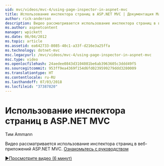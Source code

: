 ```yaml
---
uid: mvc/videos/mvc-4/using-page-inspector-in-aspnet-mvc
title: Использование инспектора страниц в ASP.NET MVC | Документация Майкрософт
author: rick-anderson
description: Видео рассматривается использование инспектора страниц в веб-приложений ASP.NET MVC. Ознакомьтесь с руководством
ms.author: aspnetcontent
manager: wpickett
ms.date: 06/04/2012
ms.topic: article
ms.assetid: ea642733-8085-40c1-a33f-d216e3a25ffa
ms.technology: dotnet-mvc
msc.legacyurl: /mvc/videos/mvc-4/using-page-inspector-in-aspnet-mvc
msc.type: video
ms.openlocfilehash: 24aedee0843d3104081be6ab3963605c3ddd49f5
ms.sourcegitcommit: 953ff9ea4369f154d6fd0239599279ddd3280009
ms.translationtype: HT
ms.contentlocale: ru-RU
ms.lasthandoff: 07/03/2018
ms.locfileid: "37387820"
---
```

<a name="using-page-inspector-in-aspnet-mvc"></a>Использование инспектора страниц в ASP.NET MVC
====================
Тим Ammann

Видео рассматривается использование инспектора страниц в веб-приложений ASP.NET MVC. [Ознакомьтесь с руководством](../../overview/views/using-page-inspector-in-aspnet-mvc.md)

[&#9654;Просмотрите видео (6 минут)](https://channel9.msdn.com/Blogs/ASP-NET-Site-Videos/using-page-inspector-in-aspnet-mvc)
